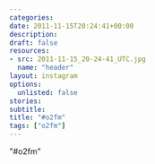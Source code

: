 ```yaml
---
categories:
date: 2011-11-15T20:24:41+00:00
description:
draft: false
resources:
- src: 2011-11-15_20-24-41_UTC.jpg
  name: "header"
layout: instagram
options:
  unlisted: false
stories:
subtitle:
title: "#o2fm"
tags: ["o2fm"]
---
```


"#o2fm"

